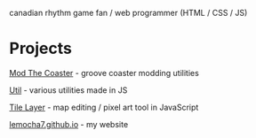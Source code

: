 canadian rhythm game fan / web programmer (HTML / CSS / JS)

# Projects
[Mod The Coaster](https://github.com/lemocha7/Mod-The-Coaster) - groove coaster modding utilities

[Util](https://lemocha7.github.io/Util) - various utilities made in JS

[Tile Layer](https://github.com/lemocha7/TileLayer) - map editing / pixel art tool in JavaScript

[lemocha7.github.io](https://lemocha7.github.io) - my website
